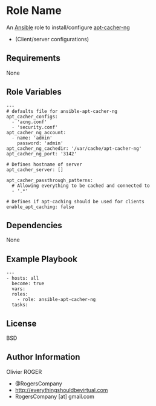 Role Name
=========

An [Ansible] role to install/configure [apt-cacher-ng]
- (Client/server configurations)

Requirements
------------

None

Role Variables
--------------

```
---
# defaults file for ansible-apt-cacher-ng
apt_cacher_configs:
  - 'acng.conf'
  - 'security.conf'
apt_cacher_ng_account:
  - name: 'admin'
    password: 'admin'
apt_cacher_ng_cachedir: '/var/cache/apt-cacher-ng'
apt_cacher_ng_port: '3142'

# Defines hostname of server
apt_cacher_server: []

apt_cacher_passthrough_patterns:
  # Allowing everything to be cached and connected to
  - '.*'

# Defines if apt-caching should be used for clients
enable_apt_caching: false
```

Dependencies
------------

None

Example Playbook
----------------
```
---
- hosts: all
  become: true
  vars:
  roles:
    - role: ansible-apt-cacher-ng
  tasks:
```

License
-------

BSD

Author Information
------------------

Olivier ROGER
- @RogersCompany
- http://everythingshouldbevirtual.com
- RogersCompany [at] gmail.com

[Ansible]: <https://www.ansible.com>
[apt-cacher-ng]: <https://www.unix-ag.uni-kl.de/~bloch/acng/>
